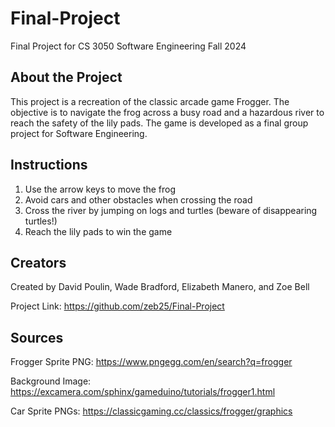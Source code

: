 # Final-Project
Final Project for CS 3050 Software Engineering Fall 2024

## About the Project
This project is a recreation of the classic arcade game Frogger. The objective is to navigate the frog across a busy road and a hazardous river to reach the safety of the lily pads. The game is developed as a final group project for Software Engineering.

## Instructions
1. Use the arrow keys to move the frog
2. Avoid cars and other obstacles when crossing the road
3. Cross the river by jumping on logs and turtles (beware of disappearing turtles!)
4. Reach the lily pads to win the game

## Creators
Created by David Poulin, Wade Bradford, Elizabeth Manero, and Zoe Bell

Project Link: https://github.com/zeb25/Final-Project

## Sources
Frogger Sprite PNG: https://www.pngegg.com/en/search?q=frogger

Background Image: https://excamera.com/sphinx/gameduino/tutorials/frogger1.html

Car Sprite PNGs: https://classicgaming.cc/classics/frogger/graphics
